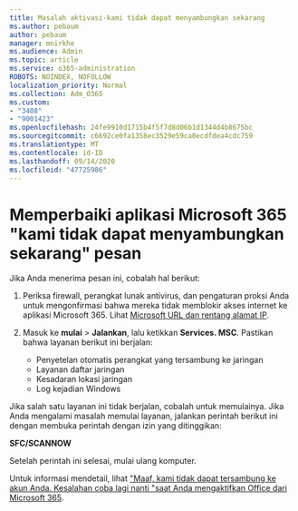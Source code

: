 ```yaml
---
title: Masalah aktivasi-kami tidak dapat menyambungkan sekarang
ms.author: pebaum
author: pebaum
manager: mnirkhe
ms.audience: Admin
ms.topic: article
ms.service: o365-administration
ROBOTS: NOINDEX, NOFOLLOW
localization_priority: Normal
ms.collection: Adm_O365
ms.custom:
- "3408"
- "9001423"
ms.openlocfilehash: 24fe9910d1715b4f5f7d8d06b1d1344d4b8675bc
ms.sourcegitcommit: c6692ce0fa1358ec3529e59ca0ecdfdea4cdc759
ms.translationtype: MT
ms.contentlocale: id-ID
ms.lasthandoff: 09/14/2020
ms.locfileid: "47725986"
---
```

# <a name="fixing-the-microsoft-365-apps-we-are-unable-to-connect-right-now-message"></a>Memperbaiki aplikasi Microsoft 365 "kami tidak dapat menyambungkan sekarang" pesan

Jika Anda menerima pesan ini, cobalah hal berikut:

1. Periksa firewall, perangkat lunak antivirus, dan pengaturan proksi Anda untuk mengonfirmasi bahwa mereka tidak memblokir akses internet ke aplikasi Microsoft 365. Lihat [Microsoft URL dan rentang alamat IP](https://docs.microsoft.com/office365/enterprise/urls-and-ip-address-ranges).

2. Masuk ke **mulai**  >  **Jalankan**, lalu ketikkan **Services. MSC**. Pastikan bahwa layanan berikut ini berjalan:
    - Penyetelan otomatis perangkat yang tersambung ke jaringan
    - Layanan daftar jaringan
    - Kesadaran lokasi jaringan
    - Log kejadian Windows

Jika salah satu layanan ini tidak berjalan, cobalah untuk memulainya. Jika Anda mengalami masalah memulai layanan, jalankan perintah berikut ini dengan membuka perintah dengan izin yang ditinggikan:

**SFC/SCANNOW**

Setelah perintah ini selesai, mulai ulang komputer.

Untuk informasi mendetail, lihat ["Maaf, kami tidak dapat tersambung ke akun Anda. Kesalahan coba lagi nanti "saat Anda mengaktifkan Office dari Microsoft 365](https://docs.microsoft.com/office/troubleshoot/activation-installation/issue-when-activate-office-from-office-365).